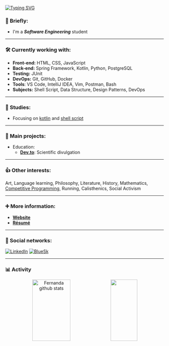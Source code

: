 

[![Typing SVG](https://readme-typing-svg.herokuapp.com/?color=f0ebd8&size=35&center=true&vCenter=true&width=1000&lines=Hey+I'm+Maria+Fernanda;I'm+20+years+old;I'm+from+Brazil;I'm+Graduating+in+software+engineering;Be+Welcome!+:%29)](https://git.io/typing-svg)

### 📌 Briefly:

- I'm a ***Software Engineering*** student

---

### 🛠️ Currently working with:

- **Front-end:** HTML, CSS, JavaScript
- **Back-end:** Spring Framework, Kotlin, Python, PostgreSQL
- **Testing:** JUnit
- **DevOps:** Git, GitHub, Docker
- **Tools**: VS Code, IntelliJ IDEA, Vim, Postman, Bash
- **Subjects:** Shell Script, Data Structure, Design Patterns, DevOps

---

### 🎯 Studies:

- Focusing on [kotlin](https://github.com/ferbarcante/aprendendo-kotlin) and [shell script](https://github.com/ferbarcante/shell-script)

---

### 🚀 Main projects:
  
- Education:
  - **[Dev.to](https://dev.to/ferbarcante)**: Scientific divulgation

---

### 👍 Other interests:

Art, Language learning, Philosophy, Literature, History, Mathematics, [Competitive Programming](https://github.com/ferbarcante/competitive-programming), Running, Calisthenics, Social Activism

---

### :heavy_plus_sign: More information:

- **[Website](https://ferbarcante.github.io/)**
- **[Résumé](https://drive.google.com/file/d/1pik5iCqOGaza5aGD0vHmhAo1TvgHYHPR/view?usp=sharing)**

---

### 👥 Social networks:

[![LinkedIn](https://img.shields.io/static/v1?label=&message=LinkedIn%20&color=2867B2&logo=LinkedIn&style=flat-square&logoColor=white)](https://www.linkedin.com/in/maria-fernanda-pereira-bar%C3%A7ante-7b7726216/)
[![BlueSk](https://img.shields.io/static/v1?label=&message=Bluesky%20&color=1DA1F2&logo=Bluesky&style=flat-square&logoColor=white)](https://bsky.app/profile/fefejava.bsky.social)


---

### 📊 Activity


<div align="center">  
  <img width="49%" height="195px" src="https://github-readme-stats.vercel.app/api?username=ferbarcante&show_icons=true&count_private=true&hide_border=true&title_color=f0ebd8&icon_color=3e5c76&text_color=f0ebd8&bg_color=0d1117" alt="Fernanda github stats" /> 
  <img width="41%" height="195px" src="https://github-readme-stats.vercel.app/api/top-langs/?username=ferbarcante&layout=compact&hide_border=true&title_color=f0ebd8&text_color=f0ebd8&bg_color=0d1117" />
</div>
